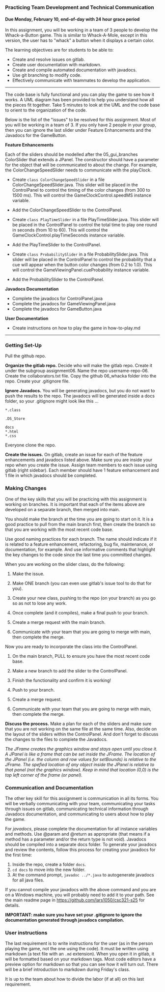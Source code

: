 ### Practicing Team Development and Technical Communication

#### Due Monday, February 10, end-of-day with 24 hour grace period

In this assignment, you will be working in a team of 3 people to develop the Whack-a-Button game. This is similar to Whack-A-Mole, except in this version, the user has to "whack" a button when it displays a certain color.

The learning objectives are for students to be able to:
- Create and resolve issues on gitlab.
- Create user documentation with markdown.
- Create and compile automated documentation with javadocs.
- Use git branching to modify code.
- Effectively communicate with teammates to develop the application.

<hr>

The code base is fully functional and you can play the game to see how it works. A UML diagram has been provided to help you understand how all the pieces fit together. Take 5 minutes to look at the UML and the code base to orient to the organization of the code.

Below is the list of the "issues" to be resolved for this assignment. Most of you will be working in a team of 3. If you only have 2 people in your group, then you can ignore the last slider under Feature Enhancements and the Javadocs for the GameButton.

**Feature Enhancements**

Each of the sliders should be modelled after the 05\_gui\_branches ColorSlider that extends a JPanel. The constructor should have a parameter for the object that will be communicated to about the change. For example, the ColorChangeSpeedSlider needs to communicate with the playClock.

- Create `class ColorChangeSpeedSlider` in a file ColorChangeSpeedSlider.java. This slider will be placed in the ControlPanel to control the timing of the color changes (from 300 to 1500 ms). This will control the GameClockControl.speedMS instance variable. 

- Add the ColorChangeSpeedSlider to the ControlPanel.

- Create `class PlayTimeSlider` in a file PlayTimeSlider.java. This slider will be placed in the ControlPanel to control the total time to play one round in seconds (from 10 to 60). This will control the GameClockControl.playTimeSeconds instance variable.

- Add the PlayTimeSlider to the ControlPanel.

- Create `class ProbabilitySlider` in a file ProbabilitySlider.java. This slider will be placed in the ControlPanel to control the probability that a cue will appear when the button color changes (from 0.2 to 1.0). This will control the GameViewingPanel.cueProbability instance variable.

- Add the ProbabilitySlider to the ControlPanel.


**Javadocs Documentation**

- Complete the javadocs for ControlPanel.java
- Complete the javadocs for GameViewingPanel.java
- Complete the javadocs for GameButton.java


**User Documentation**

- Create instructions on how to play the game in how-to-play.md

<hr>

### Getting Set-Up

Pull the github repo.

**Organize the gitlab repo.** Decide who will make the gitlab repo. Create it under the subgroup assignment06. Name the repo username-repo-06. Create the collaborators.txt file. Copy the github 06\_whacka folder into the repo. Create your .gitignore file.

**Ignore Javadocs.** You will be generating javadocs, but you do not want to push the results to the repo. The javadocs will be generated inside a docs folder, so your .gitignore might look like this ...

```
*.class

.DS_Store

docs
*.html
*.css
```

Everyone clone the repo.

**Create the issues.** On gitlab, create an issue for each of the feature enhancements and javadocs listed above. Make sure you are inside your repo when you create the issue. Assign team members to each issue using gitlab (right sidebar). Each member should have 1 feature enhancement and 1 file in which javadocs should be completed. 


### Making Changes

One of the key skills that you will be practicing with this assignment is working on branches. It is important that each of the items above are developed on a separate branch, then merged into main.

You should make the branch at the time you are going to start on it. It is a good practice to pull from the main branch first, then create the branch so that you are working with the most recent code base.

Use good naming practices for each branch. The name should indicate if it is related to a feature enhancement, refactoring, bug fix, maintenance, or documentation, for example. And use informative comments that highlight the key changes to the code since the last time you committed changes. 

When you are working on the slider class, do the following:

1. Make the issue.

2. Make ONE branch (you can even use gitlab's issue tool to do that for you). 

3. Create your new class, pushing to the repo (on your branch) as you go so as not to lose any work.

4. Once complete (and it compiles), make a final push to your branch.

5. Create a merge request with the main branch.

6. Communicate with your team that you are going to merge with main, then complete the merge. 

Now you are ready to incorporate the class into the ControlPanel.

1. On the main branch, PULL to ensure you have the most recent code base.

2. Make a new branch to add the slider to the ControlPanel.

3. Finish the functionality and confirm it is working!

4. Push to your branch.

5. Create a merge request.

6. Communicate with your team that you are going to merge with main, then complete the merge.

**Discuss the process.** Make a plan for each of the sliders and make sure that you are not working on the same file at the same time. Also, decide on the layout of the sliders within the ControlPanel. And don't forget to discuss the changes to the files to complete the Javadocs.

_The JFrame creates the graphics window and stays open until you close it. A JPanel is like a frame that can be set inside the JFrame. The location of the JPanel (i.e. the column and row values for setBounds) is relative to the JFrame. The spefied location of any object inside the JPanel is relative to that panel (not the graphics window). Keep in mind that location (0,0) is the top left corner of the frame (or panel)._


### Communication and Documentation

The other key skill for this assignment is communication in all its forms. You will be verbally communicating with your team, communicating your tasks through issues on gitlab, communicating technical information through Javadocs documentation, and communicating to users about how to play the game.

For *javadocs*, please complete the documentation for all instance variables and methods. Use @param and @return as appropriate (that means if a method has a parameter and/or the return type is not void). Javadocs should be compiled into a separate docs folder. To generate your javadocs and review the contents, follow this process for creating your javadocs for the first time:

1. Inside the repo, create a folder `docs`.
2. `cd docs` to move into the new folder.
3. At the command prompt, `javadoc ../*.java` to autogenerate javadocs for all java files.

If you cannot compile your javadocs with the above command and you are on a Windows machine, you will probably need to add it to your path. See the main readme page in https://github.com/lars1050/csc321-s25 for details.

**IMPORTANT: make sure you have set your .gitignore to ignore the documentation generated through javadocs compilation.**


### User instructions

The last requirement is to write instructions for the user (as in the person playing the game, not the one using the code). It must be written using markdown (a text file with an `.md` extension). When you open it in gitlab, it will be formatted based on your markdown tags. Most code editors have a preview option for markdown so that you can see how it will turn out. There will be a brief introduction to markdown during Friday's class.

It is up to the team about how to divide the labor (if at all) on this last requirement.











